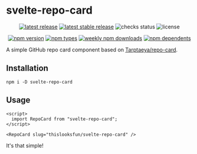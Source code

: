 # svelte-repo-card

<p align="center">
  <a href="https://github.com/thislooksfun/svelte-repo-card/releases/latest"
    ><img
      alt="latest release"
      src="https://flat.badgen.net/github/release/thislooksfun/svelte-repo-card"
    /></a
  >
  <a href="https://github.com/thislooksfun/svelte-repo-card/releases"
    ><img
      alt="latest stable release"
      src="https://flat.badgen.net/github/release/thislooksfun/svelte-repo-card/stable"
    /></a
  >
  <img
    alt="checks status"
    src="https://flat.badgen.net/github/checks/thislooksfun/svelte-repo-card"
  />
  <img
    alt="license"
    src="https://flat.badgen.net/github/license/thislooksfun/svelte-repo-card"
  />
</p>

<p align="center">
  <a href="https://npmjs.com/package/svelte-repo-card"
    ><img
      alt="npm version"
      src="https://flat.badgen.net/npm/v/svelte-repo-card"
    /></a
  >
  <a href="https://npmjs.com/package/svelte-repo-card"
    ><img
      alt="npm types"
      src="https://flat.badgen.net/npm/types/svelte-repo-card"
    /></a
  >
  <a href="https://npmjs.com/package/svelte-repo-card"
    ><img
      alt="weekly npm downloads"
      src="https://flat.badgen.net/npm/dw/svelte-repo-card"
    /></a
  >
  <a href="https://npmjs.com/package/svelte-repo-card"
    ><img
      alt="npm dependents"
      src="https://flat.badgen.net/npm/dependents/svelte-repo-card"
    /></a
  >
</p>

A simple GitHub repo card component based on [Tarptaeya/repo-card](https://github.com/Tarptaeya/repo-card).

## Installation

```
npm i -D svelte-repo-card
```

## Usage

```svelte
<script>
  import RepoCard from "svelte-repo-card";
</script>

<RepoCard slug="thislooksfun/svelte-repo-card" />
```

It's that simple!
